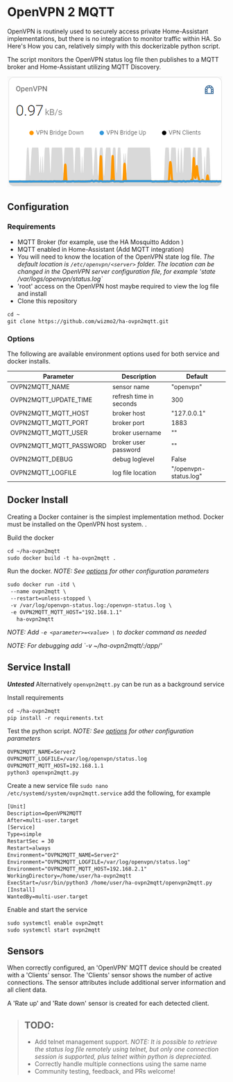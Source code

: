 # OpenVPN 2 MQTT

OpenVPN is routinely used to securely access private Home-Assistant implementations, but there is no integration to monitor traffic within HA.  So Here's How you can, relatively simply with this dockerizable python script.

The script monitors the OpenVPN status log file then publishes to a MQTT broker and Home-Assistant utilizing MQTT Discovery.

![min-chart](img/min-chart.png)

## Configuration

### Requirements
- MQTT Broker (for example, use the HA Mosquitto Addon )
- MQTT enabled in Home-Assistant (Add MQTT integration)
- You will need to know the location of the OpenVPN state log file. _The default location is `/etc/openvpn/<server>` folder. The location can be changed in the OpenVPN server configuration file, for example 'state /var/logs/openvpn/status.log`_
- 'root' access on the OpenVPN host maybe required to view the log file and install
- Clone this repository
```
cd ~
git clone https://github.com/wizmo2/ha-ovpn2mqtt.git
```

### Options
The following are available environment options used for both service and docker installs.  

|Parameter|Description|Default|
|-|-|-|
|OVPN2MQTT_NAME|sensor name|"openvpn"|
|OVPN2MQTT_UPDATE_TIME|refresh time in seconds|300|
|OVPN2MQTT_MQTT_HOST|broker host|"127.0.0.1"|
|OVPN2MQTT_MQTT_PORT|broker port|1883|
|OVPN2MQTT_MQTT_USER|broker username|""|
|OVPN2MQTT_MQTT_PASSWORD|broker user password|""|
|OVPN2MQTT_DEBUG|debug loglevel|False|
|OVPN2MQTT_LOGFILE|log file location|"/openvpn-status.log"|

## Docker Install
Creating a Docker container is the simplest implementation method.  Docker must be installed on the OpenVPN host system.  .

Build the docker
```
cd ~/ha-ovpn2mqtt
sudo docker build -t ha-ovpn2mqtt .
```

Run the docker.  _NOTE:  See [options](#options) for other configuration parameters_
```
sudo docker run -itd \
 --name ovpn2mqtt \
 --restart=unless-stopped \
 -v /var/log/openvpn-status.log:/openvpn-status.log \
 -e OVPN2MQTT_MQTT_HOST="192.168.1.1" 
   ha-ovpn2mqtt
 ```
 
_NOTE: Add `-e <parameter>=<value> \` to docker command as needed_

_NOTE: For debugging add `-v ~/ha-ovpn2mqtt/:/app/'_
 
## Service Install
_**Untested**_ 
Alternatively `openvpn2mqtt.py` can be run as a background service

Install requirements
```
cd ~/ha-ovpn2mqtt
pip install -r requirements.txt
```

Test the python script. _NOTE:  See  [options](#options)  for other configuration parameters_
```
OVPN2MQTT_NAME=Server2
OVPN2MQTT_LOGFILE=/var/log/openvpn/status.log
OVPN2MQTT_MQTT_HOST=192.168.1.1
python3 openvpn2mqtt.py
```

Create a new service file `sudo nano /etc/systemd/system/ovpn2mqtt.service`
add the following, for example 
```
[Unit]
Description=OpenVPN2MQTT
After=multi-user.target
[Service]
Type=simple
RestartSec = 30
Restart=always
Environment="OVPN2MQTT_NAME=Server2"
Environment="OVPN2MQTT_LOGFILE=/var/log/openvpn/status.log"
Environment="OVPN2MQTT_MQTT_HOST=192.168.2.1"
WorkingDirectory=/home/user/ha-ovpn2mqtt
ExecStart=/usr/bin/python3 /home/user/ha-ovpn2mqtt/openvpn2mqtt.py
[Install]
WantedBy=multi-user.target
```

Enable and start the service
```
sudo systemctl enable ovpn2mqtt
sudo systemctl start ovpn2mqtt
```
## Sensors
When correctly configured, an 'OpenVPN' MQTT device should be created with a 'Clients' sensor.  The 'Clients' sensor shows the number of active connections.  The sensor attributes include additional server information and all client data.

A 'Rate up' and 'Rate down' sensor is created for each detected client.  



> ## TODO:
> - Add telnet management support. _NOTE:  It is possible to retrieve the status log file remotely using telnet, but only one connection session is supported, plus telnet within python is depreciated._
> - Correctly handle multiple connections using the same name
> - Community testing, feedback, and PRs welcome! 
 

